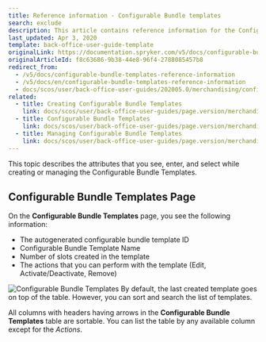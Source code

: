 ```yaml
---
title: Reference information - Configurable Bundle templates
search: exclude
description: This article contains reference information for the Configurable Bundle Templates in the Back Office.
last_updated: Apr 3, 2020
template: back-office-user-guide-template
originalLink: https://documentation.spryker.com/v5/docs/configurable-bundle-templates-reference-information
originalArticleId: f8c63686-9b38-44e8-96f4-2788085457b8
redirect_from:
  - /v5/docs/configurable-bundle-templates-reference-information
  - /v5/docs/en/configurable-bundle-templates-reference-information
  - docs/scos/user/back-office-user-guides/202005.0/merchandising/configurable-bundle-templates/references/configurable-bundle-templates-reference-information.html
related:
  - title: Creating Configurable Bundle Templates
    link: docs/scos/user/back-office-user-guides/page.version/merchandising/configurable-bundle-templates/creating-configurable-bundle-templates.html
  - title: Configurable Bundle Templates
    link: docs/scos/user/back-office-user-guides/page.version/merchandising/configurable-bundle-templates/configurable-bundle-templates.html
  - title: Managing Configurable Bundle Templates
    link: docs/scos/user/back-office-user-guides/page.version/merchandising/configurable-bundle-templates/managing-configurable-bundle-templates.html
---
```


This topic describes the attributes that you see, enter, and select while creating or managing the Configurable Bundle Templates.

## Configurable Bundle Templates Page
On the **Configurable Bundle Templates** page, you see the following information:

* The autogenerated configurable bundle template ID
* Configurable Bundle Template Name
* Number of slots created in the template
* The actions that you can perform with the template (Edit, Activate/Deactivate, Remove)

![Configurable Bundle Templates](https://spryker.s3.eu-central-1.amazonaws.com/docs/User+Guides/Back+Office+User+Guides/Products/Configurable+Bundle+Templates/configurable-bundle-templates-table.png)
By default, the last created template goes on top of the table. However, you can sort and search the list of templates.

All columns with headers having arrows in the **Configurable Bundle Templates** table are sortable. You can list the table by any available column except for the *Actions*.
